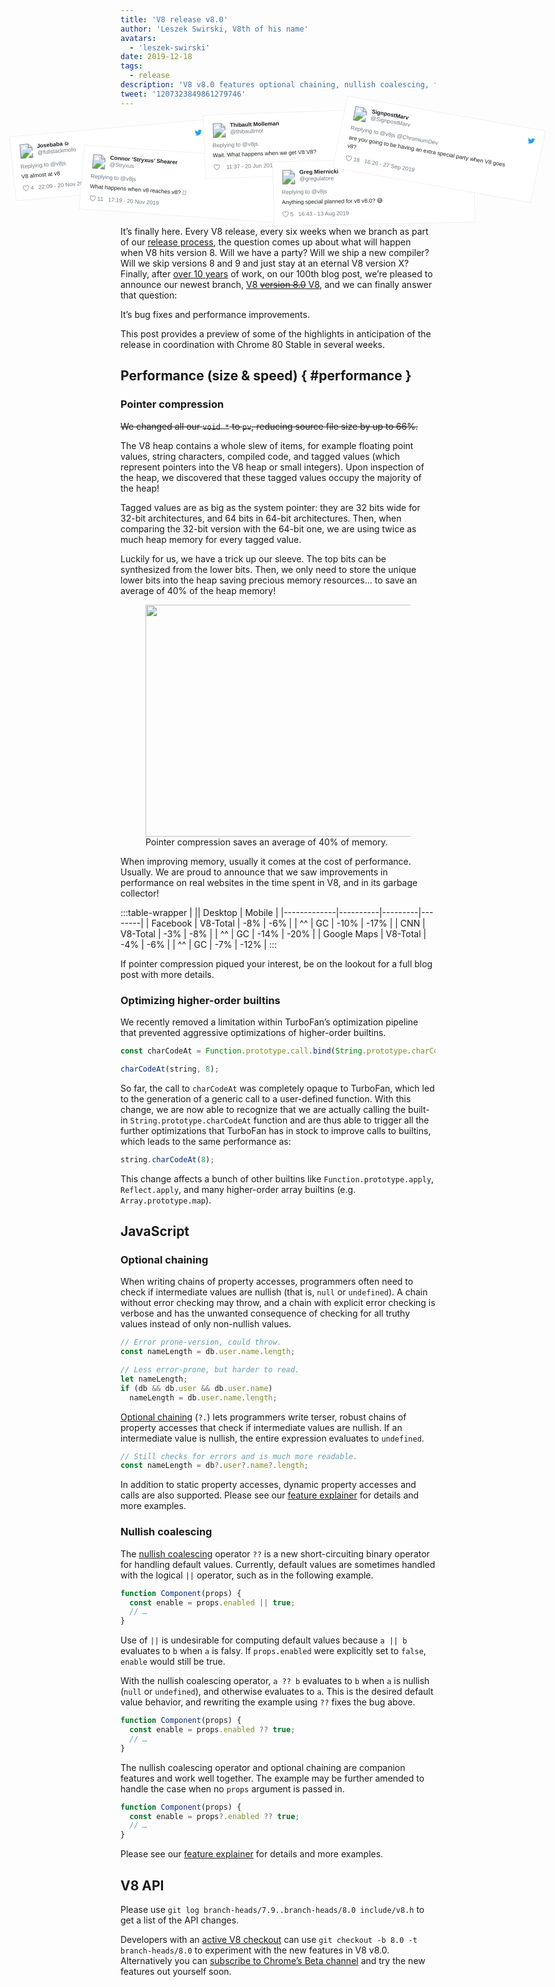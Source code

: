 ```yaml
---
title: 'V8 release v8.0'
author: 'Leszek Swirski, V8th of his name'
avatars:
  - 'leszek-swirski'
date: 2019-12-18
tags:
  - release
description: 'V8 v8.0 features optional chaining, nullish coalescing, faster higher-order builtins — oh and 40% less memory use thanks to pointer compression, no big deal.'
tweet: '1207323849861279746'
---
```


<!-- Yes, it's an SVG. Please don't ask me how long I spent making it. -->
<!-- markdownlint-capture -->
<!-- markdownlint-disable no-inline-html -->
<div style="position: relative; left: 50%; margin-left: -45vw; width: 90vw; pointer-events: none">
<div style="width: 1075px; max-width:100%; margin:0 auto">
<svg xmlns="http://www.w3.org/2000/svg" width="1075" height="260" viewBox="-5 140 1075 260" style="display:block;width:100%;height:auto;margin-top:-4%;margin-bottom:-1em"><style>a{pointer-events: auto}text{font-family:Helvetica,Roboto,Segoe UI,Calibri,sans-serif;fill:#1c2022;font-weight:400}.bg,.divider{stroke:#e1e8ed;stroke-width:.8;fill:#fff}a.name text{font-weight:700}.subText,a.like text,a.name .subText{fill:#697882;font-size:14px;font-weight:400}a.like path{fill:url(#b)}a:hover text,a:focus text{fill:#3b94d9}a.like:hover text,a.like:focus text{fill:#e0245e}a.like:hover path,a.like:focus path{fill:url(#B)}.dark .bg{stroke:#66757f;fill:#000}.dark text{fill:#f5f8fa}.dark .subText,.dark a.name .subText,.dark a.like text{fill:#8899a6}.dark a:hover text,.dark a:focus text{fill:#55acee}.dark a.like:hover text,.dark a.like:focus text{fill:#e0245e}</style><defs><pattern id="a" width="1" height="1" patternContentUnits="objectBoundingBox" patternUnits="objectBoundingBox"><image width="1" height="1" href="data:image/svg+xml,<svg xmlns=%22http://www.w3.org/2000/svg%22 viewBox=%220 0 72 72%22><path fill=%22none%22 d=%22M0 0h72v72H0z%22/><path class=%22icon%22 fill=%22%231da1f2%22 d=%22M68.812 15.14c-2.348 1.04-4.87 1.744-7.52 2.06 2.704-1.62 4.78-4.186 5.757-7.243-2.53 1.5-5.33 2.592-8.314 3.176C56.35 10.59 52.948 9 49.182 9c-7.23 0-13.092 5.86-13.092 13.093 0 1.026.118 2.02.338 2.98C25.543 24.527 15.9 19.318 9.44 11.396c-1.125 1.936-1.77 4.184-1.77 6.58 0 4.543 2.312 8.552 5.824 10.9-2.146-.07-4.165-.658-5.93-1.64-.002.056-.002.11-.002.163 0 6.345 4.513 11.638 10.504 12.84-1.1.298-2.256.457-3.45.457-.845 0-1.666-.078-2.464-.23 1.667 5.2 6.5 8.985 12.23 9.09-4.482 3.51-10.13 5.605-16.26 5.605-1.055 0-2.096-.06-3.122-.184 5.794 3.717 12.676 5.882 20.067 5.882 24.083 0 37.25-19.95 37.25-37.25 0-.565-.013-1.133-.038-1.693 2.558-1.847 4.778-4.15 6.532-6.774z%22/></svg>"/></pattern><pattern id="b" width="1" height="1" patternContentUnits="objectBoundingBox" patternUnits="objectBoundingBox"><image width="1" height="1" href="data:image/svg+xml,<svg xmlns=%22http://www.w3.org/2000/svg%22 width=%2224%22 height=%2224%22 viewBox=%220 0 24 24%22><path class=%22icon%22 fill=%22%23697882%22 d=%22M12 21.638h-.014C9.403 21.59 1.95 14.856 1.95 8.478c0-3.064 2.525-5.754 5.403-5.754 2.29 0 3.83 1.58 4.646 2.73.813-1.148 2.353-2.73 4.644-2.73 2.88 0 5.404 2.69 5.404 5.755 0 6.375-7.454 13.11-10.037 13.156H12zM7.354 4.225c-2.08 0-3.903 1.988-3.903 4.255 0 5.74 7.035 11.596 8.55 11.658 1.52-.062 8.55-5.917 8.55-11.658 0-2.267-1.822-4.255-3.902-4.255-2.528 0-3.94 2.936-3.952 2.965-.23.562-1.156.562-1.387 0-.015-.03-1.426-2.965-3.955-2.965z%22/></svg>"/></pattern><pattern id="B" width="1" height="1" patternContentUnits="objectBoundingBox" patternUnits="objectBoundingBox"><image width="1" height="1" href="data:image/svg+xml,<svg xmlns=%22http://www.w3.org/2000/svg%22 width=%2224%22 height=%2224%22 viewBox=%220 0 24 24%22><path class=%22icon%22 fill=%22%23E0245E%22 d=%22M12 21.638h-.014C9.403 21.59 1.95 14.856 1.95 8.478c0-3.064 2.525-5.754 5.403-5.754 2.29 0 3.83 1.58 4.646 2.73.813-1.148 2.353-2.73 4.644-2.73 2.88 0 5.404 2.69 5.404 5.755 0 6.375-7.454 13.11-10.037 13.156H12zM7.354 4.225c-2.08 0-3.903 1.988-3.903 4.255 0 5.74 7.035 11.596 8.55 11.658 1.52-.062 8.55-5.917 8.55-11.658 0-2.267-1.822-4.255-3.902-4.255-2.528 0-3.94 2.936-3.952 2.965-.23.562-1.156.562-1.387 0-.015-.03-1.426-2.965-3.955-2.965z%22/></svg>"/></pattern></defs><g><path class="bg" d="M-2.2 222.4l398.4-34.8 13.6 127.3-398.4 34.8z"/><g transform="rotate(-5 830.8 -212.3) scale(.8)"><image width="36" height="36" x="-25.2" y="206.2" href="/_img/v8-release-80/twitter-avatar-1.jpg"/><a class="name"><text x="66" y="21"><tspan x="19.8" y="218.6">Josebaba 💥</tspan></text><text x="66" y="42" class="subText"><tspan x="19.8" y="235.4">@fullstackmofo</tspan></text></a><path fill="url(#a)" d="M412.8 206.2h20v20h-20z"/><text x="21" y="72" class="subText"><tspan x="-25.2" y="266.8">Replying to @v8js</tspan></text></a><text x="21" y="93"><tspan x="-25.2" y="291.2">V8 almost at v8</tspan></text><a class="like"><path d="M-25.2 307.4h17.5v17.5h-17.5z"/><text x="42" y="125" class="subText"><tspan x="-4.7" y="321.2">4</tspan></text></a><a href="https://twitter.com/fullstackmofo/status/1197260632237780994"><text x="61" y="126" class="subText"><tspan x="15.1" y="321.2">22:09 - 20 Nov 2019</tspan></text></a></g></g><g><path class="bg" d="M147.2 238.9l399 27.9-10.8 127-399-28z"/><g transform="rotate(4 -638.7 1274.7) scale(.8)"><image width="36" height="36" x="112.3" y="254.2" href="/_img/v8-release-80/twitter-avatar-2.jpg"/><a class="name"><text x="66" y="21"><tspan x="157.3" y="264.8">Connor ‘Stryxus’ Shearer</tspan></text><text x="66" y="40" class="subText"><tspan x="157.3" y="281.6">@Stryxus</tspan></text></a><path fill="url(#a)" d="M550.3 254.2h20v20h-20z"/><text x="21" y="71" class="subText"><tspan x="112.3" y="314">Replying to @v8js</tspan></text><g data-id="p"><text x="21" y="92"><tspan x="112.3" y="339.2">What happens when v8 reaches v8? 🤔</tspan></text></g><a class="like"><path d="M112.3 355.4h17.5v17.5h-17.5z"/><text x="42" y="125"><tspan x="132.8" y="369.2">11</tspan></text></a><a  href="https://twitter.com/Stryxus/status/1197187677747122176"><text x="68" y="126" class="subText"><tspan x="159.4" y="369.2">17:19 - 20 Nov 2019</tspan></text></a></g></g><g><path class="bg" d="M383.2 179.6l399.8-14 5.4 126.6-399.8 14z"/><g transform="rotate(-2 1958.9 -3131) scale(.8)"><image width="36" height="36" x="356.8" y="174.2" href="/_img/v8-release-80/twitter-avatar-3.jpg"/><a class="name"><text x="66" y="21"><tspan x="401.8" y="184.8">Thibault Molleman</tspan></text><text x="66" y="40" class="subText"><tspan x="401.8" y="201.6">@thibaultmol</tspan></text></a><path fill="url(#a)" d="M794.8 174.2h20v20h-20z"/><text x="21" y="71" class="subText"><tspan x="356.8" y="234">Replying to @v8js</tspan></text><text x="21" y="92"><tspan x="356.8" y="258.4">Wait. What happens when we get V8 V8?</tspan></text><a class="like"><path d="M356.8 274.6h17.5v17.5h-17.5z"/></a><a href="https://twitter.com/thibaultmol/status/1141656354169470976"><text x="54" y="125" class="subText"><tspan x="389.3" y="288.4">11:37 - 20 Jun 2019</tspan></text></a></g></g><g><path class="bg" d="M522 272.1l400-7 2.6 127.4-400 7z"/><g transform="rotate(-1 4619.2 -7976.5) scale(.8)"><image width="36" height="36" x="494.3" y="270.2" href="/_img/v8-release-80/twitter-avatar-4.jpg"/><a class="name"><text x="66" y="21"><tspan x="539.3" y="280.8">Greg Miernicki</tspan></text><text x="66" y="40" class="subText"><tspan x="539.3" y="297.6">@gregulatore</tspan></text></a><path fill="url(#a)" d="M932.3 270.2h20v20h-20z"/><text x="21" y="71" class="subText"><tspan x="494.3" y="330">Replying to @v8js</tspan></text><g data-id="p"><text x="21" y="92"><tspan x="494.3" y="355.2">Anything special planned for v8 v8.0? 😅</tspan></text></g><a class="like"><path d="M494.3 371.4h17.5v17.5h-17.5z"/><text x="42" y="125"><tspan x="514.8" y="385.2">5</tspan></text></a><a href="https://twitter.com/gregulatore/status/1161302336314191872"><text x="61" y="126" class="subText"><tspan x="534.6" y="385.2">16:43 - 13 Aug 2019</tspan></text></a></g></g><g><path class="bg" d="M671.2 141.3l394 69.5-30 142.7-394-69.5z"/><g transform="rotate(10 469.6 1210) scale(.8)"><image width="36" height="36" x="624.2" y="174.2" href="/_img/v8-release-80/twitter-avatar-5.jpg"/><a class="name"><text x="66" y="21"><tspan x="669.2" y="184.8">SignpostMarv</tspan></text><text x="66" y="40" class="subText"><tspan x="669.2" y="201.6">@SignpostMarv</tspan></text></a><path fill="url(#a)" d="M1062.2 174.2h20v20h-20z"/><text x="21" y="71" class="subText"><tspan x="624.2" y="234">Replying to @v8js @ChromiumDev</tspan></text><text x="21" y="92"><tspan x="624.2" y="258.4">are you going to be having an extra special party when V8 goes</tspan><tspan x="624.2" y="279.4">v8?</tspan></text><a class="like"><path d="M624.2 296.6h17.5v17.5h-17.5z"/><text x="42" y="146"><tspan x="644.7" y="310.4">18</tspan></text></a><a href="https://twitter.com/SignpostMarv/status/1177603910288203782"><text x="69" y="147" class="subText"><tspan x="672.3" y="310.4">16:20 - 27 Sep 2019</tspan></text></a></g></g></svg>
</div>
</div>
<!-- markdownlint-restore -->

It’s finally here. Every V8 release, every six weeks when we branch as part of our [release process](/docs/release-process), the question comes up about what will happen when V8 hits version 8. Will we have a party? Will we ship a new compiler? Will we skip versions 8 and 9 and just stay at an eternal V8 version X? Finally, after [over 10 years](/blog/10-years) of work, on our 100th blog post, we’re pleased to announce our newest branch, [V8 ~~version 8.0~~ V8](https://chromium.googlesource.com/v8/v8.git/+log/branch-heads/8.0), and we can finally answer that question:

It’s bug fixes and performance improvements.

This post provides a preview of some of the highlights in anticipation of the release in coordination with Chrome 80 Stable in several weeks.

## Performance (size & speed) { #performance }

### Pointer compression

~~We changed all our `void *` to `pv`, reducing source file size by up to 66%.~~

The V8 heap contains a whole slew of items, for example floating point values, string characters, compiled code, and tagged values (which represent pointers into the V8 heap or small integers). Upon inspection of the heap, we discovered that these tagged values occupy the majority of the heap!

Tagged values are as big as the system pointer: they are 32 bits wide for 32-bit architectures, and 64 bits in 64-bit architectures. Then, when comparing the 32-bit version with the 64-bit one, we are using twice as much heap memory for every tagged value.

Luckily for us, we have a trick up our sleeve. The top bits can be synthesized from the lower bits. Then, we only need to store the unique lower bits into the heap saving precious memory resources... to save an average of 40% of the heap memory!

<figure>
  <img src="/_img/v8-release-80/pointer-compression-chart.svg" width="638" height="371" alt="" loading="lazy">
  <figcaption>Pointer compression saves an average of 40% of memory.</figcaption>
</figure>

When improving memory, usually it comes at the cost of performance. Usually. We are proud to announce that we saw improvements in performance on real websites in the time spent in V8, and in its garbage collector!

:::table-wrapper
|                       || Desktop | Mobile |
|-------------|----------|---------|--------|
| Facebook    | V8-Total | -8%     | -6%    |
| ^^          | GC       | -10%    | -17%   |
| CNN         | V8-Total | -3%     | -8%    |
| ^^          | GC       | -14%    | -20%   |
| Google Maps | V8-Total | -4%     | -6%    |
| ^^          | GC       | -7%     | -12%   |
:::

If pointer compression piqued your interest, be on the lookout for a full blog post with more details.

### Optimizing higher-order builtins

We recently removed a limitation within TurboFan’s optimization pipeline that prevented aggressive optimizations of higher-order builtins.

```js
const charCodeAt = Function.prototype.call.bind(String.prototype.charCodeAt);

charCodeAt(string, 8);
```

So far, the call to `charCodeAt` was completely opaque to TurboFan, which led to the generation of a generic call to a user-defined function. With this change, we are now able to recognize that we are actually calling the built-in `String.prototype.charCodeAt` function and are thus able to trigger all the further optimizations that TurboFan has in stock to improve calls to builtins, which leads to the same performance as:

```js
string.charCodeAt(8);
```

This change affects a bunch of other builtins like `Function.prototype.apply`, `Reflect.apply`, and many higher-order array builtins (e.g. `Array.prototype.map`).

## JavaScript

### Optional chaining

When writing chains of property accesses, programmers often need to check if intermediate values are nullish (that is, `null` or `undefined`). A chain without error checking may throw, and a chain with explicit error checking is verbose and has the unwanted consequence of checking for all truthy values instead of only non-nullish values.

```js
// Error prone-version, could throw.
const nameLength = db.user.name.length;

// Less error-prone, but harder to read.
let nameLength;
if (db && db.user && db.user.name)
  nameLength = db.user.name.length;
```

[Optional chaining](https://v8.dev/features/optional-chaining) (`?.`) lets programmers write terser, robust chains of property accesses that check if intermediate values are nullish. If an intermediate value is nullish, the entire expression evaluates to `undefined`.

```js
// Still checks for errors and is much more readable.
const nameLength = db?.user?.name?.length;
```

In addition to static property accesses, dynamic property accesses and calls are also supported. Please see our [feature explainer](https://v8.dev/features/optional-chaining) for details and more examples.

### Nullish coalescing

The [nullish coalescing](https://v8.dev/features/nullish-coalescing) operator `??` is a new short-circuiting binary operator for handling default values. Currently, default values are sometimes handled with the logical `||` operator, such as in the following example.

```js
function Component(props) {
  const enable = props.enabled || true;
  // …
}
```

Use of `||` is undesirable for computing default values because `a || b` evaluates to `b` when `a` is falsy. If `props.enabled` were explicitly set to `false`, `enable` would still be true.

With the nullish coalescing operator, `a ?? b` evaluates to `b` when `a` is nullish (`null` or `undefined`), and otherwise evaluates to `a`. This is the desired default value behavior, and rewriting the example using `??` fixes the bug above.

```js
function Component(props) {
  const enable = props.enabled ?? true;
  // …
}
```

The nullish coalescing operator and optional chaining are companion features and work well together. The example may be further amended to handle the case when no `props` argument is passed in.

```js
function Component(props) {
  const enable = props?.enabled ?? true;
  // …
}
```

Please see our [feature explainer](https://v8.dev/features/nullish-coalescing) for details and more examples.

## V8 API

Please use `git log branch-heads/7.9..branch-heads/8.0 include/v8.h` to get a list of the API changes.

Developers with an [active V8 checkout](/docs/source-code#using-git) can use `git checkout -b 8.0 -t branch-heads/8.0` to experiment with the new features in V8 v8.0. Alternatively you can [subscribe to Chrome’s Beta channel](https://www.google.com/chrome/browser/beta.html) and try the new features out yourself soon.
